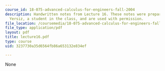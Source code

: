 ```yaml
---
course_id: 18-075-advanced-calculus-for-engineers-fall-2004
description: Handwritten notes from Lecture 16. These notes were prepared by Melike
  Yersiz, a student in the class, and are used with permission.
file_location: /coursemedia/18-075-advanced-calculus-for-engineers-fall-2004/3237730a35d6564fb86a653132e834ef_lecture16.pdf
file_type: application/pdf
layout: pdf
title: lecture16.pdf
type: course
uid: 3237730a35d6564fb86a653132e834ef

---
```

None